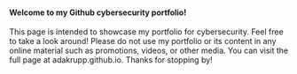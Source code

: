 #### Welcome to my Github cybersecurity portfolio! 
This page is intended to showcase my portfolio for cybersecurity. Feel free to take a look around! 
Please do not use my portfolio or its content in any online material such as promotions, videos, or other media. 
You can visit the full page at adakrupp.github.io. Thanks for stopping by!
